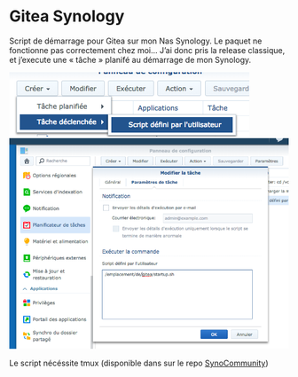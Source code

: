 # Gitea Synology

Script de démarrage pour Gitea sur mon Nas Synology. Le paquet ne fonctionne pas correctement chez moi… J’ai donc pris la release classique, et j’execute une « tâche » planifé au démarrage de mon Synology.

![Création](./images/creation.png)
![Paramétrage](./images/parametres.png)

Le script nécéssite tmux (disponible dans sur le repo [SynoCommunity](https://synocommunity.com/))
